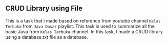 ## CRUD Library using File 

This is a task that i made based on reference from youtube channel `Kelas Terbuka` from `Java Dasar` playlist. 
This task is used to summarize all the basic Java from `Kelas Terbuka` channel.
In this task, I made a CRUD library using a database.txt file as a database.
